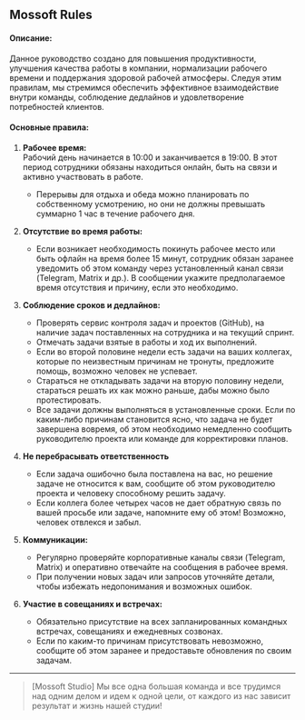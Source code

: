 ## Mossoft Rules

#### **Описание:**  
Данное руководство создано для повышения продуктивности, улучшения качества работы в компании, нормализации рабочего времени и поддержания здоровой рабочей атмосферы. Следуя этим правилам, мы стремимся обеспечить эффективное взаимодействие внутри команды, соблюдение дедлайнов и удовлетворение потребностей клиентов.


#### **Основные правила:**
1. **Рабочее время:**  
   Рабочий день начинается в 10:00 и заканчивается в 19:00. В этот период сотрудники обязаны находиться онлайн, быть на связи и активно участвовать в работе.  
   - Перерывы для отдыха и обеда можно планировать по собственному усмотрению, но они не должны превышать суммарно 1 час в течение рабочего дня.
   
2. **Отсутствие во время работы:**  
   - Если возникает необходимость покинуть рабочее место или быть офлайн на время более 15 минут, сотрудник обязан заранее уведомить об этом команду через установленный канал связи (Telegram, Matrix и др.). В сообщении укажите предполагаемое время отсутствия и причину, если это необходимо.

3. **Соблюдение сроков и дедлайнов:**  
   - Проверять сервис контроля задач и проектов (GitHub), на наличие задач поставленных на сотрудника и на текущий спринт.
   - Отмечать задачи взятые в работы и ход их выполнений.
   - Если во второй половине недели есть задачи на ваших коллегах, которые по неизвестным причинам не тронуты, предложите помощь, возможно человек не успевает. 
   - Стараться не откладывать задачи на вторую половину недели, стараться решать их как можно раньше, дабы можно было протестировать. 
   - Все задачи должны выполняться в установленные сроки. Если по каким-либо причинам становится ясно, что задача не будет завершена вовремя, об этом необходимо немедленно сообщить руководителю проекта или команде для корректировки планов.

4. **Не перебрасывать ответственность**
   - Если задача ошибочно была поставлена на вас, но решение задаче не относится к вам, сообщите об этом руководителю проекта и человеку способному решить задачу. 
   - Если коллега более четырех часов не дает обратную связь по вашей просьбе или задаче, напомните ему об этом! Возможно, человек отвлекся и забыл. 

5. **Коммуникации:**  
   - Регулярно проверяйте корпоративные каналы связи (Telegram, Matrix) и оперативно отвечайте на сообщения в рабочее время.
   - При получении новых задач или запросов уточняйте детали, чтобы избежать недопонимания и возможных ошибок.
   
6. **Участие в совещаниях и встречах:**  
   - Обязательно присутствие на всех запланированных командных встречах, совещаниях и ежедневных созвонах. 
   - Если по каким-то причинам присутствовать невозможно, сообщите об этом заранее и предоставьте обновления по своим задачам.

---

>[Mossoft Studio]
>Мы все одна большая команда и все трудимся над одним делом и идем к одной цели, от каждого из нас зависит результат и жизнь нашей студии!


